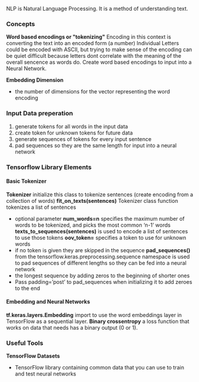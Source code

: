 NLP is Natural Language Processing.
It is a method of understanding text.

### Concepts
**Word based encodings or "tokenizing"**
Encoding in this context is converting the text into an encoded form (a number)
Individual Letters could be encoded with ASCII, but trying to make sense of the encoding can be quiet difficult because letters dont correlate with the meaning of the overall sencence as words do. Create word based encodings to input into a Neural Network.

**Embedding Dimension**
- the number of dimensions for the vector representing the word encoding

### Input Data preperation
1. generate tokens for all words in the input data
2. create token for unknown tokens for future data
3. generate sequences of tokens for every input sentence
4. pad sequences so they are the same length for input into a neural network


### Tensorflow Library Elements
#### Basic Tokenizer
**Tokenizer** initialize this class to tokenize sentences (create encoding from a collection of words)
**fit_on_texts(sentences)** Tokenizer class function tokenizes a list of sentences
- optional parameter **num_words=n** specifies the maximum number of words to be tokenized, and picks the most common ‘n-1’ words
**texts_to_sequences(sentences)** is used to encode a list of sentences to use those tokens
**oov_token=<Token>** specifies a token to use for unknown words
- if no token is given they are skipped in the sequence
**pad_sequences()** from the tensorflow.keras.preprocessing.sequence namespace is used to pad sequences of different lengths so they can be fed into a neural network
- the longest sequence by adding zeros to the beginning of shorter ones
- Pass padding=’post’ to pad_sequences when initializing it to add zeroes to the end
#### Embedding and Neural Networks
**tf.keras.layers.Embedding** import to use the word embeddings layer in TensorFlow as a sequential layer.
**Binary crossentropy** a loss function that works on data that needs has a binary output (0 or 1).


### Useful Tools

**TensorFlow Datasets**
- TensorFlow library containing common data that you can use to train and test neural networks
